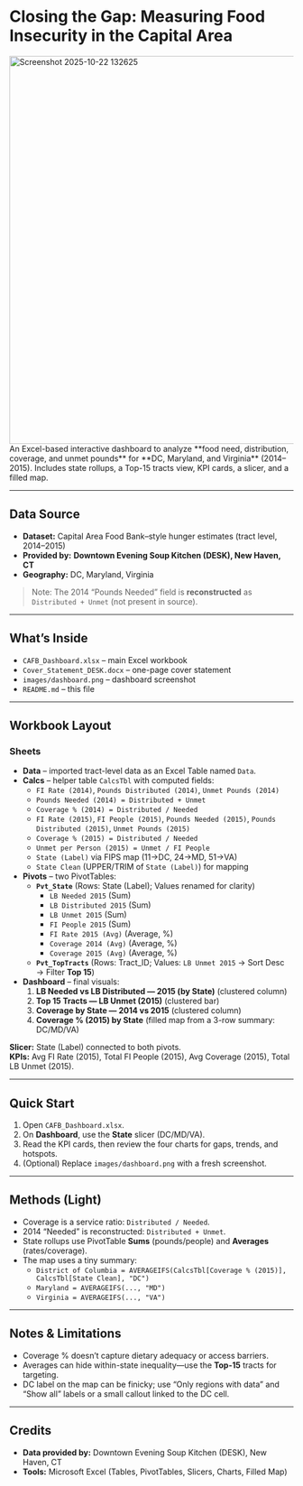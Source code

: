 # Closing the Gap: Measuring Food Insecurity in the Capital Area 

<img width="1610" height="688" alt="Screenshot 2025-10-22 132625" src="https://github.com/user-attachments/assets/0ef1426e-bf2c-4d91-9e3d-926e32ca9773" />
An Excel-based interactive dashboard to analyze **food need, distribution, coverage, and unmet pounds** for **DC, Maryland, and Virginia** (2014–2015). Includes state rollups, a Top-15 tracts view, KPI cards, a slicer, and a filled map.

---

## Data Source
- **Dataset:** Capital Area Food Bank–style hunger estimates (tract level, 2014–2015)  
- **Provided by:** **Downtown Evening Soup Kitchen (DESK), New Haven, CT**  
- **Geography:** DC, Maryland, Virginia  
> Note: The 2014 “Pounds Needed” field is **reconstructed** as `Distributed + Unmet` (not present in source).

---

## What’s Inside
- `CAFB_Dashboard.xlsx` – main Excel workbook  
- `Cover_Statement_DESK.docx` – one-page cover statement  
- `images/dashboard.png` – dashboard screenshot  
- `README.md` – this file

---

## Workbook Layout

### Sheets
- **Data** – imported tract-level data as an Excel Table named `Data`.
- **Calcs** – helper table `CalcsTbl` with computed fields:
  - `FI Rate (2014)`, `Pounds Distributed (2014)`, `Unmet Pounds (2014)`
  - `Pounds Needed (2014) = Distributed + Unmet`
  - `Coverage % (2014) = Distributed / Needed`
  - `FI Rate (2015)`, `FI People (2015)`, `Pounds Needed (2015)`, `Pounds Distributed (2015)`, `Unmet Pounds (2015)`
  - `Coverage % (2015) = Distributed / Needed`
  - `Unmet per Person (2015) = Unmet / FI People`
  - `State (Label)` via FIPS map (11→DC, 24→MD, 51→VA)
  - `State Clean` (UPPER/TRIM of `State (Label)`) for mapping
- **Pivots** – two PivotTables:
  - **`Pvt_State`** (Rows: State (Label); Values renamed for clarity)
    - `LB Needed 2015` (Sum)  
    - `LB Distributed 2015` (Sum)  
    - `LB Unmet 2015` (Sum)  
    - `FI People 2015` (Sum)  
    - `FI Rate 2015 (Avg)` (Average, %)  
    - `Coverage 2014 (Avg)` (Average, %)  
    - `Coverage 2015 (Avg)` (Average, %)
  - **`Pvt_TopTracts`** (Rows: Tract_ID; Values: `LB Unmet 2015` → Sort Desc → Filter **Top 15**)
- **Dashboard** – final visuals:
  1) **LB Needed vs LB Distributed — 2015 (by State)** (clustered column)  
  2) **Top 15 Tracts — LB Unmet (2015)** (clustered bar)  
  3) **Coverage by State — 2014 vs 2015** (clustered column)  
  4) **Coverage % (2015) by State** (filled map from a 3-row summary: DC/MD/VA)

**Slicer:** State (Label) connected to both pivots.  
**KPIs:** Avg FI Rate (2015), Total FI People (2015), Avg Coverage (2015), Total LB Unmet (2015).

---

## Quick Start
1. Open `CAFB_Dashboard.xlsx`.  
2. On **Dashboard**, use the **State** slicer (DC/MD/VA).  
3. Read the KPI cards, then review the four charts for gaps, trends, and hotspots.  
4. (Optional) Replace `images/dashboard.png` with a fresh screenshot.

---

## Methods (Light)
- Coverage is a service ratio: `Distributed / Needed`.  
- 2014 “Needed” is reconstructed: `Distributed + Unmet`.  
- State rollups use PivotTable **Sums** (pounds/people) and **Averages** (rates/coverage).  
- The map uses a tiny summary:
  - `District of Columbia = AVERAGEIFS(CalcsTbl[Coverage % (2015)], CalcsTbl[State Clean], "DC")`
  - `Maryland = AVERAGEIFS(..., "MD")`
  - `Virginia = AVERAGEIFS(..., "VA")`

---

## Notes & Limitations
- Coverage % doesn’t capture dietary adequacy or access barriers.
- Averages can hide within-state inequality—use the **Top-15** tracts for targeting.
- DC label on the map can be finicky; use “Only regions with data” and “Show all” labels or a small callout linked to the DC cell.

---

## Credits
- **Data provided by:** Downtown Evening Soup Kitchen (DESK), New Haven, CT  
- **Tools:** Microsoft Excel (Tables, PivotTables, Slicers, Charts, Filled Map)
